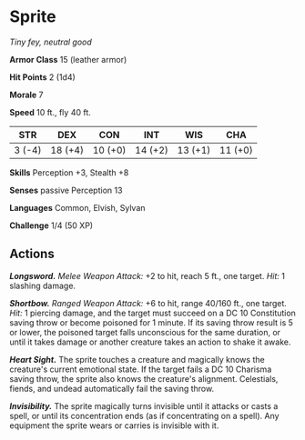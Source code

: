 
# Sprite

*Tiny fey, neutral good*

**Armor Class** 15 (leather armor)

**Hit Points** 2 (1d4)

**Morale** 7

**Speed** 10 ft., fly 40 ft.

| STR    | DEX     | CON     | INT     | WIS     | CHA     |
|--------|---------|---------|---------|---------|---------|
| 3 (-4) | 18 (+4) | 10 (+0) | 14 (+2) | 13 (+1) | 11 (+0) |

**Skills** Perception +3, Stealth +8

**Senses** passive Perception 13

**Languages** Common, Elvish, Sylvan

**Challenge** 1/4 (50 XP)

## Actions

***Longsword.*** *Melee Weapon Attack:* +2 to hit, reach 5 ft., one target. *Hit:* 1 slashing damage.

***Shortbow.*** *Ranged Weapon Attack:* +6 to hit, range 40/160 ft., one target. *Hit:* 1 piercing damage, and the target must succeed on a DC 10 Constitution saving throw or become poisoned for 1 minute. If its saving throw result is 5 or lower, the poisoned target falls unconscious for the same duration, or until it takes damage or another creature takes an action to shake it awake.

***Heart Sight.*** The sprite touches a creature and magically knows the creature's current emotional state. If the target fails a DC 10 Charisma saving throw, the sprite also knows the creature's alignment. Celestials, fiends, and undead automatically fail the saving throw.

***Invisibility.*** The sprite magically turns invisible until it attacks or casts a spell, or until its concentration ends (as if concentrating on a spell). Any equipment the sprite wears or carries is invisible with it.
